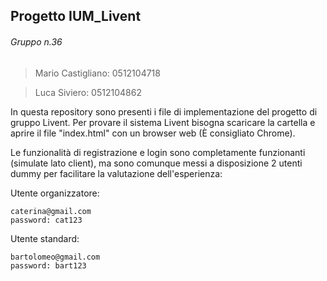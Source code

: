 ## Progetto IUM_Livent
###### Gruppo n.36
>Mario Castigliano: 0512104718

>Luca Siviero: 0512104862

In questa repository sono presenti i file di implementazione del progetto di gruppo Livent.
Per provare il sistema Livent bisogna scaricare la cartella e aprire il file "index.html" con un browser web (È consigliato Chrome).

Le funzionalità di registrazione e login sono completamente funzionanti (simulate lato client), ma sono comunque messi a disposizione 2 utenti dummy per facilitare la valutazione dell'esperienza:

Utente organizzatore:
``` 
caterina@gmail.com 
password: cat123
```

Utente standard:
```
bartolomeo@gmail.com
password: bart123

```
